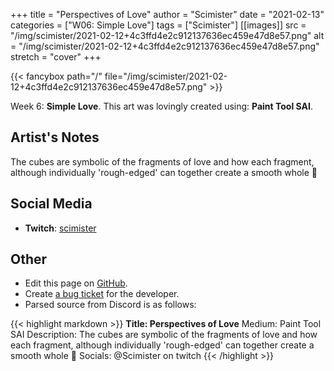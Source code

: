 +++
title =       "Perspectives of Love"
author =      "Scimister"
date =        "2021-02-13"
categories =  ["W06: Simple Love"]
tags =        ["Scimister"]
[[images]]
                      src = "/img/scimister/2021-02-12+4c3ffd4e2c912137636ec459e47d8e57.png"
                      alt = "/img/scimister/2021-02-12+4c3ffd4e2c912137636ec459e47d8e57.png"
                      stretch = "cover"
+++


{{< fancybox path="/" file="/img/scimister/2021-02-12+4c3ffd4e2c912137636ec459e47d8e57.png" >}}


Week 6: **Simple Love**. This art was lovingly created using: **Paint Tool SAI**.

## Artist's Notes

The cubes are symbolic of the fragments of love and how each fragment, although individually 'rough-edged' can together create a smooth whole 🙂

## Social Media

- **Twitch**: [scimister]()


## Other

- Edit this page on [GitHub](https://github.com/teaminkling/web-refresh/edit/main/blog/content/blog/scimister-week-6-9323.md).
- Create [a bug ticket](https://github.com/teaminkling/web-refresh/issues/new?assignees=&labels=bug&template=problem-report.md&title=) for the developer.
- Parsed source from Discord is as follows:

{{< highlight markdown >}}
**Title: Perspectives of Love**
Medium: Paint Tool SAI
Description: The cubes are symbolic of the fragments of love and how each fragment, although individually 'rough-edged' can together create a smooth whole 🙂 
Socials: @Scimister on twitch
{{< /highlight >}}